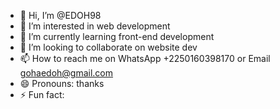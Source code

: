 - 👋 Hi, I’m @EDOH98
- 👀 I’m interested in web development 
- 🌱 I’m currently learning front-end development 
- 💞️ I’m looking to collaborate on website dev
- 📫 How to reach me on WhatsApp +2250160398170 or Email gohaedoh@gmail.com
- 😄 Pronouns: thanks 
- ⚡ Fun fact: 

<!---
EDOH98/EDOH98 is a ✨ special ✨ repository because its `README.md` (this file) appears on your GitHub profile.
You can click the Preview link to take a look at your changes.
--->
